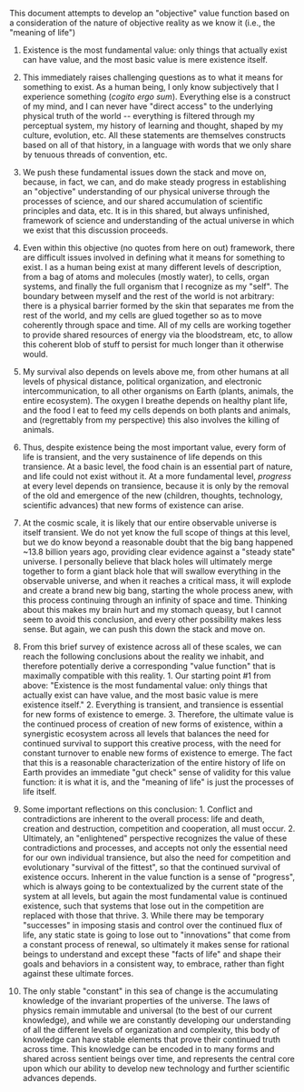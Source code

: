 This document attempts to develop an "objective" value function based on a consideration of the nature of objective reality as we know it (i.e., the "meaning of life")

1. Existence is the most fundamental value: only things that actually exist can have value, and the most basic value is mere existence itself.

2. This immediately raises challenging questions as to what it means for something to exist. As a human being, I only know subjectively that I experience something (_cogito ergo sum_). Everything else is a construct of my mind, and I can never have "direct access" to the underlying physical truth of the world -- everything is filtered through my perceptual system, my history of learning and thought, shaped by my culture, evolution, etc. All these statements are themselves constructs based on all of that history, in a language with words that we only share by tenuous threads of convention, etc.

3. We push these fundamental issues down the stack and move on, because, in fact, we can, and do make steady progress in establishing an "objective" understanding of our physical universe through the processes of science, and our shared accumulation of scientific principles and data, etc. It is in this shared, but always unfinished, framework of science and understanding of the actual universe in which we exist that this discussion proceeds.

4. Even within this objective (no quotes from here on out) framework, there are difficult issues involved in defining what it means for something to exist. I as a human being exist at many different levels of description, from a bag of atoms and molecules (mostly water), to cells, organ systems, and finally the full organism that I recognize as my "self". The boundary between myself and the rest of the world is not arbitrary: there is a physical barrier formed by the skin that separates me from the rest of the world, and my cells are glued together so as to move coherently through space and time. All of my cells are working together to provide shared resources of energy via the bloodstream, etc, to allow this coherent blob of stuff to persist for much longer than it otherwise would.

5. My survival also depends on levels above me, from other humans at all levels of physical distance, political organization, and electronic intercommunication, to all other organisms on Earth (plants, animals, the entire ecosystem). The oxygen I breathe depends on healthy plant life, and the food I eat to feed my cells depends on both plants and animals, and (regrettably from my perspective) this also involves the killing of animals.

6. Thus, despite existence being the most important value, every form of life is transient, and the very sustainence of life depends on this transience. At a basic level, the food chain is an essential part of nature, and life could not exist without it. At a more fundamental level, _progress_ at every level depends on transience, because it is only by the removal of the old and emergence of the new (children, thoughts, technology, scientific advances) that new forms of existence can arise.

7. At the cosmic scale, it is likely that our entire observable universe is itself transient. We do not yet know the full scope of things at this level, but we do know beyond a reasonable doubt that the big bang happened ~13.8 billion years ago, providing clear evidence against a "steady state" universe. I personally believe that black holes will ultimately merge together to form a giant black hole that will swallow everything in the observable universe, and when it reaches a critical mass, it will explode and create a brand new big bang, starting the whole process anew, with this process continuing through an infinity of space and time. Thinking about this makes my brain hurt and my stomach queasy, but I cannot seem to avoid this conclusion, and every other possibility makes less sense. But again, we can push this down the stack and move on.

8. From this brief survey of existence across all of these scales, we can reach the following conclusions about the reality we inhabit, and therefore potentially derive a corresponding "value function" that is maximally compatible with this reality. 1. Our starting point #1 from above: "Existence is the most fundamental value: only things that actually exist can have value, and the most basic value is mere existence itself." 2. Everything is transient, and transience is essential for new forms of existence to emerge. 3. Therefore, the ultimate value is the continued process of creation of new forms of existence, within a synergistic ecosystem across all levels that balances the need for continued survival to support this creative process, with the need for constant turnover to enable new forms of existence to emerge. The fact that this is a reasonable characterization of the entire history of life on Earth provides an immediate "gut check" sense of validity for this value function: it is what it is, and the "meaning of life" is just the processes of life itself.

9. Some important reflections on this conclusion: 1. Conflict and contradictions are inherent to the overall process: life and death, creation and destruction, competition and cooperation, all must occur. 2. Ultimately, an "enlightened" perspective recognizes the value of these contradictions and processes, and accepts not only the essential need for our own individual transience, but also the need for competition and evolutionary "survival of the fittest", so that the continued survival of existence occurs. Inherent in the value function is a sense of "progress", which is always going to be contextualized by the current state of the system at all levels, but again the most fundamental value is continued existence, such that systems that lose out in the competition are replaced with those that thrive. 3. While there may be temporary "successes" in imposing stasis and control over the continued flux of life, any static state is going to lose out to "innovations" that come from a constant process of renewal, so ultimately it makes sense for rational beings to understand and except these "facts of life" and shape their goals and behaviors in a consistent way, to embrace, rather than fight against these ultimate forces.

10. The only stable "constant" in this sea of change is the accumulating knowledge of the invariant properties of the universe. The laws of physics remain immutable and universal (to the best of our current knowledge), and while we are constantly developing our understanding of all the different levels of organization and complexity, this body of knowledge can have stable elements that prove their continued truth across time. This knowledge can be encoded in to many forms and shared across sentient beings over time, and represents the central core upon which our ability to develop new technology and further scientific advances depends.

